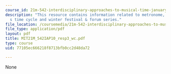 ```yaml
---
course_id: 21m-542-interdisciplinary-approaches-to-musical-time-january-iap-2010
description: "This resource contains information related to metronome, foss\u2019\
  s time cycle and winter festival & forum series."
file_location: /coursemedia/21m-542-interdisciplinary-approaches-to-musical-time-january-iap-2010/77105ec666218f8713bfb0cc2d48da72_MIT21M_542IAP10_resp3_wc.pdf
file_type: application/pdf
layout: pdf
title: MIT21M_542IAP10_resp3_wc.pdf
type: course
uid: 77105ec666218f8713bfb0cc2d48da72

---
```

None
